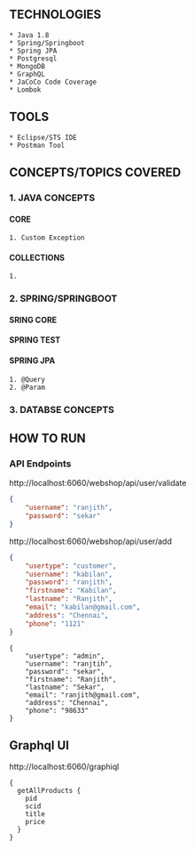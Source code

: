 ## TECHNOLOGIES
	* Java 1.8
	* Spring/Springboot
	* Spring JPA
	* Postgresql
	* MongoDB
	* GraphQL
	* JaCoCo Code Coverage
	* Lombok
 
## TOOLS
	* Eclipse/STS IDE
	* Postman Tool


## CONCEPTS/TOPICS COVERED
### 1. JAVA CONCEPTS
#### CORE
	1. Custom Exception
		
#### COLLECTIONS
	1. 
	
###	2. SPRING/SPRINGBOOT
#### SRING CORE

#### SPRING TEST
#### SPRING JPA
	1. @Query
	2. @Param

### 3. DATABSE CONCEPTS


## HOW TO RUN
### API Endpoints
http://localhost:6060/webshop/api/user/validate
``` json
{
    "username": "ranjith",
    "password": "sekar"
}
```

http://localhost:6060/webshop/api/user/add
``` json
{
    "usertype": "customer",
    "username": "kabilan",
    "password": "ranjith",
    "firstname": "Kabilan",
    "lastname": "Ranjith",
    "email": "kabilan@gmail.com",
    "address": "Chennai",
    "phone": "1121"
}
```
```
{
    "usertype": "admin",
    "username": "ranjtih",
    "password": "sekar",
    "firstname": "Ranjith",
    "lastname": "Sekar",
    "email": "ranjith@gmail.com",
    "address": "Chennai",
    "phone": "98633"
}
```

## Graphql UI
http://localhost:6060/graphiql
```
{
  getAllProducts {
    pid
    scid
    title
    price
  }
}
	
```


